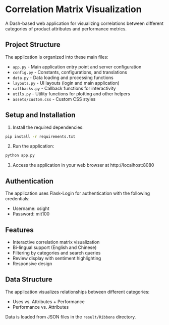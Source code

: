 # Correlation Matrix Visualization

A Dash-based web application for visualizing correlations between different categories of product attributes and performance metrics.

## Project Structure

The application is organized into these main files:

- `app.py` - Main application entry point and server configuration
- `config.py` - Constants, configurations, and translations
- `data.py` - Data loading and processing functions
- `layouts.py` - UI layouts (login and main application)
- `callbacks.py` - Callback functions for interactivity
- `utils.py` - Utility functions for plotting and other helpers
- `assets/custom.css` - Custom CSS styles

## Setup and Installation

1. Install the required dependencies:

```bash
pip install -r requirements.txt
```

2. Run the application:

```bash
python app.py
```

3. Access the application in your web browser at http://localhost:8080

## Authentication

The application uses Flask-Login for authentication with the following credentials:
- Username: xsight
- Password: mit100

## Features

- Interactive correlation matrix visualization
- Bi-lingual support (English and Chinese)
- Filtering by categories and search queries
- Review display with sentiment highlighting
- Responsive design

## Data Structure

The application visualizes relationships between different categories:
- Uses vs. Attributes + Performance
- Performance vs. Attributes

Data is loaded from JSON files in the `result/Ribbons` directory. 